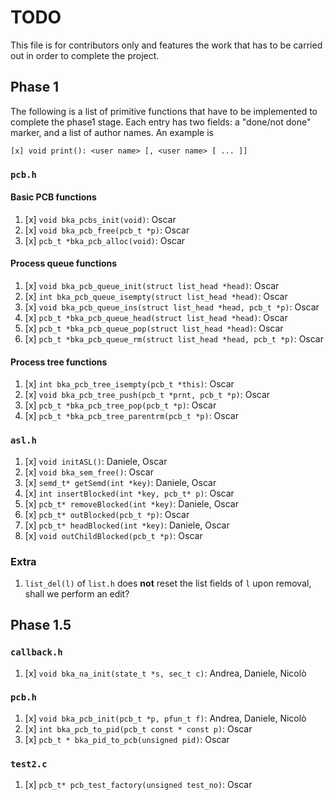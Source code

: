 # TODO
This file is for contributors only and features the work that has to be carried
out in order to complete the project.

## Phase 1
The following is a list of primitive functions that have to be implemented to
complete the phase1 stage. Each entry has two fields: a "done/not done" marker,
and a list of author names. An example is

```
[x] void print(): <user name> [, <user name> [ ... ]]
```

### `pcb.h`
#### Basic PCB functions
1. [x] `void bka_pcbs_init(void)`: Oscar
1. [x] `void bka_pcb_free(pcb_t *p)`: Oscar
1. [x] `pcb_t *bka_pcb_alloc(void)`: Oscar

#### Process queue functions
1. [x] `void bka_pcb_queue_init(struct list_head *head)`: Oscar
1. [x] `int bka_pcb_queue_isempty(struct list_head *head)`: Oscar
1. [x] `void bka_pcb_queue_ins(struct list_head *head, pcb_t *p)`: Oscar
1. [x] `pcb_t *bka_pcb_queue_head(struct list_head *head)`: Oscar
1. [x] `pcb_t *bka_pcb_queue_pop(struct list_head *head)`: Oscar
1. [x] `pcb_t *bka_pcb_queue_rm(struct list_head *head, pcb_t *p)`: Oscar

#### Process tree functions
1. [x] `int bka_pcb_tree_isempty(pcb_t *this)`: Oscar
1. [x] `void bka_pcb_tree_push(pcb_t *prnt, pcb_t *p)`: Oscar
1. [x] `pcb_t *bka_pcb_tree_pop(pcb_t *p)`: Oscar
1. [x] `pcb_t *bka_pcb_tree_parentrm(pcb_t *p)`: Oscar

### `asl.h`
1. [x] `void initASL()`: Daniele, Oscar
1. [x] `void bka_sem_free()`: Oscar
1. [x] `semd_t* getSemd(int *key)`: Daniele, Oscar
1. [x] `int insertBlocked(int *key, pcb_t* p)`: Oscar
1. [x] `pcb_t* removeBlocked(int *key)`: Daniele, Oscar
1. [x] `pcb_t* outBlocked(pcb_t *p)`: Oscar
1. [x] `pcb_t* headBlocked(int *key)`: Daniele, Oscar
1. [x] `void outChildBlocked(pcb_t *p)`: Oscar

### Extra
1. `list_del(l)` of `list.h` does **not** reset the list fields of `l` upon
 removal, shall we perform an edit?


## Phase 1.5
### `callback.h`
1. [x] `void bka_na_init(state_t *s, sec_t c)`: Andrea, Daniele, Nicolò

### `pcb.h`
1. [x] `void bka_pcb_init(pcb_t *p, pfun_t f)`: Andrea, Daniele, Nicolò
1. [x] `int bka_pcb_to_pid(pcb_t const * const p)`: Oscar
1. [x] `pcb_t * bka_pid_to_pcb(unsigned pid)`: Oscar

### `test2.c`
1. [x] `pcb_t* pcb_test_factory(unsigned test_no)`: Oscar
